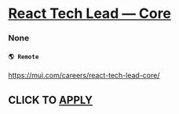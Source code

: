 # [React Tech Lead — Core](https://www.remotewlb.com/apply/react-tech-lead-core)  
### None  
#### `🌎 Remote`  

https://mui.com/careers/react-tech-lead-core/

  
## CLICK TO [APPLY](https://www.remotewlb.com/apply/react-tech-lead-core)

